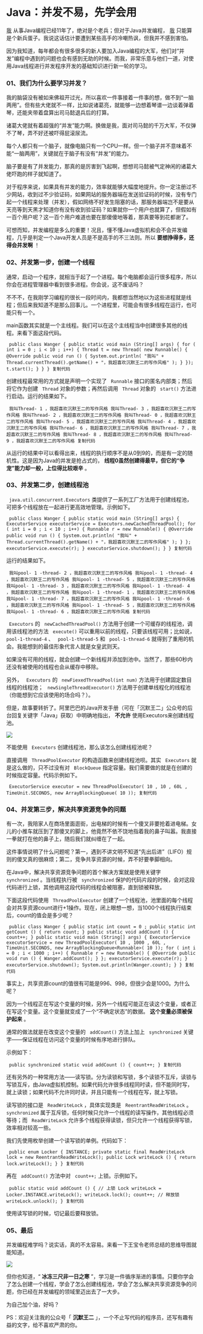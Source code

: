 # Java：并发不易，先学会用 #

[我]( https://link.juejin.im?target=https%3A%2F%2Fmp.weixin.qq.com%2Fs%2FfeoOINGSyivBO8Z1gaQVOA ) 从事Java编程已经11年了，绝对是个老兵；但对于Java并发编程， [我]( https://link.juejin.im?target=https%3A%2F%2Fmp.weixin.qq.com%2Fs%2FfeoOINGSyivBO8Z1gaQVOA ) 只能算是个新兵蛋子。我说这话估计要遭到某些高手的冷嘲热讽，但我并不感到害怕。

因为我知道，每年都会有很多很多的新人要加入Java编程的大军，他们对“并发”编程中遇到的问题也会有感到无助的时候。而我，非常乐意与他们一道，对使用Java线程进行并发程序开发的基础知识进行新一轮的学习。

### 01、我们为什么要学习并发？ ###

我的脑袋没有被如来佛祖开过光，所以喜欢一件事接着一件事的想，做不到“一脑两用”。但有些大佬就不一样，比如说诸葛亮，就能够一边想着琴谱一边谈着弹着琴，还能夹带着盘算出司马懿退兵后的打算。

诸葛大佬就有着超强的“并发”能力啊。换做是我，面对司马懿的千万大军，不仅弹不了琴，弄不好还被吓得屁滚尿流。

每个人都只有一个脑子，就像电脑只有一个CPU一样。但一个脑子并不意味着不能“一脑两用”，关键就在于脑子有没有“并发”的能力。

脑子要是有了并发能力，那真的是厉害到飞起啊，想想司马懿被气定神闲的诸葛大佬吓跑的样子就知道了。

对于程序来说，如果具有并发的能力，效率就能够大幅度地提升。你一定注册过不少网站，收到过不少验证码，如果网站的服务器端在发送验证码的时候，没有专门起一个线程来处理（并发），假如网络不好发生阻塞的话，那服务器端岂不是要从天亮等到天黑才知道你有没有收到验证码？如果就你一个用户也就算了，但假如有一百个用户呢？这一百个用户难道也要在那傻傻地等着，那真要等到花都谢了。

可想而知，并发编程是多么的重要！况且，懂不懂Java虚拟机和会不会并发编程，几乎是判定一个Java开发人员是不是高手的不三法则。所以 **要想挣得多，还得会并发啊** ！

### 02、并发第一步，创建一个线程 ###

通常，启动一个程序，就相当于起了一个进程。每个电脑都会运行很多程序，所以你会在进程管理器中看到很多进程。你会说，这不废话吗？

不不不，在我刚学习编程的很长一段时间内，我都想当然地以为这些进程就是线程；但后来我知道不是那么回事儿。一个进程里，可能会有很多线程在运行，也可能只有一个。

main函数其实就是一个主线程。我们可以在这个主线程当中创建很多其他的线程。来看下面这段代码。

` public class Wanger { public static void main (String[] args) { for ( int i = 0 ; i < 10 ; i++) { Thread t = new Thread( new Runnable() { @Override public void run () { System.out.println( "我叫" + Thread.currentThread().getName() + "，我超喜欢沉默王二的写作风格" ); } }); t.start(); } } } 复制代码`

创建线程最常用的方式就是声明一个实现了 ` Runnable` 接口的匿名内部类；然后将它作为创建 ` Thread` 对象的参数；再然后调用 ` Thread` 对象的 ` start()` 方法进行启动。运行的结果如下。

` 我叫Thread- 1 ，我超喜欢沉默王二的写作风格 我叫Thread- 3 ，我超喜欢沉默王二的写作风格 我叫Thread- 2 ，我超喜欢沉默王二的写作风格 我叫Thread- 0 ，我超喜欢沉默王二的写作风格 我叫Thread- 5 ，我超喜欢沉默王二的写作风格 我叫Thread- 4 ，我超喜欢沉默王二的写作风格 我叫Thread- 6 ，我超喜欢沉默王二的写作风格 我叫Thread- 7 ，我超喜欢沉默王二的写作风格 我叫Thread- 8 ，我超喜欢沉默王二的写作风格 我叫Thread- 9 ，我超喜欢沉默王二的写作风格 复制代码`

从运行的结果中可以看得出来，线程的执行顺序不是从0到9的，而是有一定的随机性。这是因为Java的并发是抢占式的， **线程0虽然创建得最早，但它的“争宠”能力却一般，上位得比较艰辛** 。

### 03、并发第二步，创建线程池 ###

` java.util.concurrent.Executors` 类提供了一系列工厂方法用于创建线程池，可把多个线程放在一起进行更高效地管理。示例如下。

` public class Wanger { public static void main (String[] args) { ExecutorService executorService = Executors.newCachedThreadPool(); for ( int i = 0 ; i < 10 ; i++) { Runnable r = new Runnable() { @Override public void run () { System.out.println( "我叫" + Thread.currentThread().getName() + "，我超喜欢沉默王二的写作风格" ); } }; executorService.execute(r); } executorService.shutdown(); } } 复制代码`

运行的结果如下。

` 我叫pool- 1 -thread- 2 ，我超喜欢沉默王二的写作风格 我叫pool- 1 -thread- 4 ，我超喜欢沉默王二的写作风格 我叫pool- 1 -thread- 5 ，我超喜欢沉默王二的写作风格 我叫pool- 1 -thread- 3 ，我超喜欢沉默王二的写作风格 我叫pool- 1 -thread- 4 ，我超喜欢沉默王二的写作风格 我叫pool- 1 -thread- 1 ，我超喜欢沉默王二的写作风格 我叫pool- 1 -thread- 7 ，我超喜欢沉默王二的写作风格 我叫pool- 1 -thread- 6 ，我超喜欢沉默王二的写作风格 我叫pool- 1 -thread- 5 ，我超喜欢沉默王二的写作风格 我叫pool- 1 -thread- 6 ，我超喜欢沉默王二的写作风格 复制代码`

` Executors` 的 ` newCachedThreadPool()` 方法用于创建一个可缓存的线程池，调用该线程池的方法 ` execute()` 可以重用以前的线程，只要该线程可用；比如说， ` pool-1-thread-4` 、 ` pool-1-thread-5` 和 ` pool-1-thread-6` 就得到了重用的机会。我能想到的最佳形象代言人就是女皇武则天。

如果没有可用的线程，就会创建一个新线程并添加到池中。当然了，那些60秒内还没有被使用的线程也会从缓存中移除。

另外， ` Executors` 的 ` newFiexedThreadPool(int num)` 方法用于创建固定数目线程的线程池； ` newSingleThreadExecutor()` 方法用于创建单线程化的线程池（你能想到它应该使用的场合吗？）。

但是，故事要转折了。阿里巴巴的Java开发手册（可在「沉默王二」公众号的后台回复关键字「Java」获取）中明确地指出， **不允许** 使用Executors来创建线程池。

![](https://user-gold-cdn.xitu.io/2019/3/19/169941c679cde755?imageView2/0/w/1280/h/960/ignore-error/1)

不能使用 ` Executors` 创建线程池，那么该怎么创建线程池呢？

直接调用 ` ThreadPoolExecutor` 的构造函数来创建线程池呗。其实 ` Executors` 就是这么做的，只不过没有对 ` BlockQueue` 指定容量。我们需要做的就是在创建的时候指定容量。代码示例如下。

` ExecutorService executor = new ThreadPoolExecutor( 10 , 10 , 60L , TimeUnit.SECONDS, new ArrayBlockingQueue( 10 )); 复制代码`

### 04、并发第三步，解决共享资源竞争的问题 ###

有一次，我陪家人在商场里面逛街，出电梯的时候有一个傻叉非要抢着进电梯。女儿的小推车就压到了那傻叉的脚上，他竟然不依不饶地指着我的鼻子叫嚣。我直接一拳就打在他的鼻子上，随后我们就纠缠在了一起。

这件事情说明了什么问题呢？第一，遇到不讲文明不知道“先出后进”（LIFO）规则的傻叉真的很麻烦；第二，竞争共享资源的时候，弄不好要拳脚相向。

在Java中，解决共享资源竞争问题的首个解决方案就是使用关键字 ` synchronized` 。当线程执行被 ` synchronized` 保护的代码片段的时候，会对这段代码进行上锁，其他调用这段代码的线程会被阻塞，直到锁被释放。

下面这段代码使用 ` ThreadPoolExecutor` 创建了一个线程池，池里面的每个线程会对共享资源count进行+1操作。现在，闭上眼想一想，当1000个线程执行结束后，count的值会是多少呢？

` public class Wanger { public static int count = 0 ; public static int getCount () { return count; } public static void addCount () { count++; } public static void main (String[] args) { ExecutorService executorService = new ThreadPoolExecutor( 10 , 1000 , 60L , TimeUnit.SECONDS, new ArrayBlockingQueue<Runnable>( 10 )); for ( int i = 0 ; i < 1000 ; i++) { Runnable r = new Runnable() { @Override public void run () { Wanger.addCount(); } }; executorService.execute(r); } executorService.shutdown(); System.out.println(Wanger.count); } } 复制代码`

事实上，共享资源count的值很有可能是996、998，但很少会是1000。为什么呢？

因为一个线程正在写这个变量的时候，另外一个线程可能正在读这个变量，或者正在写这个变量。这个变量就变成了一个“不确定状态”的数据。 **这个变量必须被保护起来** 。

通常的做法就是在改变这个变量的 ` addCount()` 方法上加上 ` synchronized` 关键字——保证线程在访问这个变量的时候有序地进行排队。

示例如下：

` public synchronized static void addCount () { count++; } 复制代码`

还有另外的一种常用方法——读写锁。分为读锁和写锁，多个读锁不互斥，读锁与写锁互斥，由Java虚拟机控制。如果代码允许很多线程同时读，但不能同时写，就上读锁；如果代码不允许同时读，并且只能有一个线程在写，就上写锁。

读写锁的接口是 ` ReadWriteLock` ，具体实现类是 ` ReentrantReadWriteLock` 。 ` synchronized` 属于互斥锁，任何时候只允许一个线程的读写操作，其他线程必须等待；而 ` ReadWriteLock` 允许多个线程获得读锁，但只允许一个线程获得写锁，效率相对较高一些。

我们先使用枚举创建一个读写锁的单例。代码如下：

` public enum Locker { INSTANCE; private static final ReadWriteLock lock = new ReentrantReadWriteLock(); public Lock writeLock () { return lock.writeLock(); } } 复制代码`

再在 ` addCount()` 方法中对 ` count++;` 上锁。示例如下。

` public static void addCount () { // 上锁 Lock writeLock = Locker.INSTANCE.writeLock(); writeLock.lock(); count++; // 释放锁 writeLock.unlock(); } 复制代码`

使用读写锁的时候，切记最后要释放锁。

### 05、最后 ###

并发编程难学吗？说实话，真的不太容易。来看一下王宝令老师总结的思维导图就能知道。

![](https://user-gold-cdn.xitu.io/2019/3/19/169941c67a2f00c0?imageView2/0/w/1280/h/960/ignore-error/1)

但你也知道，“ **冰冻三尺非一日之寒** ”，学习是一件循序渐进的事情。只要你学会了怎么创建一个线程，学会了怎么创建线程池，学会了怎么解决共享资源竞争的问题，你已经在并发编程的领域里迈出去了一大步。

为自己加个油，好吗？

PS：欢迎关注我的公众号「 **沉默王二** 」，一个不止写代码的程序员，还写有趣有益的文字，给不喜欢严肃的你。